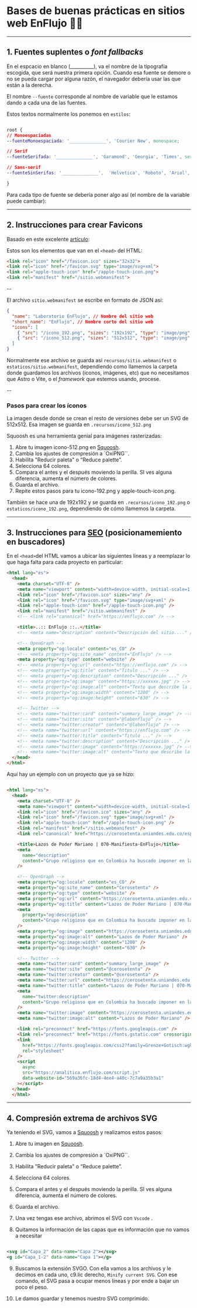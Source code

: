 # Bases de buenas prácticas en sitios web EnFlujo 💅🏽
----

## 1. Fuentes suplentes o _font fallbacks_


En el espcacio en blanco (__________), va el nombre de la tipografía escogida, que será nuestra primera opción. Cuando esa fuente se demore o no se pueda cargar por alguna razón, el navegador debería usar las que están a la derecha.

El nombre `--fuente` corresponde al nombre de variable que le estamos dando a cada una de las fuentes.

Estos textos normalmente los ponemos en `estilos`:
```css

root {
// Monoespaciadas
--fuenteMonoespaciada: '______________', 'Courier New', monospace;

// Serif
--fuenteSerifada: '______________', 'Garamond', 'Georgia', 'Times', serif;

// Sans-serif
--fuenteSinSerifas: '______________',  'Helvetica', 'Roboto', 'Arial', 'Tahoma', 'Verdana', sans-serif;

}
```

Para cada tipo de fuente se debería poner algo así (el nombre de la variable puede cambiar):




----


## 2. Instrucciones para crear Favicons

Basado en este excelente [artículo](https://evilmartians.com/chronicles/how-to-favicon-in-2021-six-files-that-fit-most-needs): 

Estos son los elementos que van en el `<head>` del HTML:

```html
<link rel="icon" href="/favicon.ico" sizes="32x32">
<link rel="icon" href="/favicon.svg" type="image/svg+xml">
<link rel="apple-touch-icon" href="/apple-touch-icon.png">
<link rel="manifest" href="/sitio.webmanifest">
```
--

El archivo `sitio.webmanifest` se escribe en formato de JSON así:

```json
{
  "name": "Laboratorio EnFlujo", // Nombre del sitio web
  "short_name": "EnFlujo", // Nombre corto del sitio web
  "icons": [
    { "src": "/icono_192.png", "sizes": "192x192", "type": "image/png" },
    { "src": "/icono_512.png", "sizes": "512x512", "type": "image/png" }
  ]
}

```

Normalmente ese archivo se guarda así `recursos/sitio.webmanifest` o `estaticos/sitio.webmanifest`, dependiendo como llamemos la carpeta donde guardamos los archivos (íconos, imágenes, etc) que no necesitamos que Astro o Vite, o el _framework_ que estemos usando, procese.

--

### Pasos para crear los íconos

La imagen desde donde se crean el resto de versiones debe ser un SVG de 512x512. 
Esa imagen se guarda en `.recursos/icono_512.png`

Squoosh es una herramienta genial para imágenes rasterizadas:

1. Abre tu imagen icono-512.png en [Squoosh](https://squoosh.app/).
2. Cambia los ajustes de compresión a `OxiPNG``.
3. Habilita "Reducir paleta" o “Reduce palette”.
4. Selecciona 64 colores.
5. Compara el antes y el después moviendo la perilla. SI ves alguna diferencia, aumenta el número de colores.
6. Guarda el archivo.
7. Repite estos pasos para tu icono-192.png y apple-touch-icon.png.

También se hace una de 192x192 y se guarda en `.recursos/icono_192.png` o `estaticos/icono_192.png`, dependiendo de cómo llamemos la carpeta.

----

## 3. Instrucciones para [SEO](https://es.wikipedia.org/wiki/Posicionamiento_en_buscadores) (posicionamemiento en buscadores)

En el `<head>`del HTML vamos a ubicar las siguientes líneas y a reemplazar lo que haga falta para cada proyecto en particular:


```html
<html lang="es">
  <head>
    <meta charset="UTF-8" />
    <meta name="viewport" content="width=device-width, initial-scale=1.0" />
    <link rel="icon" href="/favicon.ico" sizes="any" />
    <link rel="icon" href="/favicon.svg" type="image/svg+xml" />
    <link rel="apple-touch-icon" href="/apple-touch-icon.png" />
    <link rel="manifest" href="/sitio.webmanifest" />
    <!-- <link rel="canonical" href="https://enflujo.com" /> -->

    <title>..:: EnFlujo ::..</title>
    <!-- <meta name="description" content="Descripción del sitio...." /> -->

    <!-- OpenGraph -->
    <meta property="og:locale" content="es_CO" />
    <!-- <meta property="og:site_name" content="EnFlujo" /> -->
    <meta property="og:type" content="website" />
    <!-- <meta property="og:url" content="https://enflujo.com" /> -->
    <!-- <meta property="og:title" content="Titulo ..." /> -->
    <!-- <meta property="og:description" content="Descripción ..." /> -->
    <!-- <meta property="og:image" content="https://xxxxxx.jpg" /> -->
    <!-- <meta property="og:image:alt" content="Texto que describe la imagen" /> -->
    <!-- <meta property="og:image:width" content="1200" /> -->
    <!-- <meta property="og:image:height" content="630" /> -->

    <!-- Twitter -->
    <!-- <meta name="twitter:card" content="summary_large_image" /> -->
    <!-- <meta name="twitter:site" content="@labenflujo" /> -->
    <!-- <meta name="twitter:creator" content="@labenflujo" /> -->
    <!-- <meta name="twitter:url" content="https://enflujo.com" /> -->
    <!-- <meta name="twitter:title" content="Titulo ..." /> -->
    <!-- <meta name="twitter:description" content="Descripción ..." /> -->
    <!-- <meta name="twitter:image" content="https://xxxxxx.jpg" /> -->
    <!-- <meta name="twitter:image:alt" content="Texto que describe la imagen" /> -->
  </head>
</html>

```

Aquí hay un ejemplo con un proyecto que ya se hizo:

```html

<html lang="es">
  <head>
    <meta charset="UTF-8" />
    <meta name="viewport" content="width=device-width, initial-scale=1.0" />
    <link rel="icon" href="/favicon.ico" sizes="any" />
    <link rel="icon" href="/favicon.svg" type="image/svg+xml" />
    <link rel="apple-touch-icon" href="/apple-touch-icon.png" />
    <link rel="manifest" href="/sitio.webmanifest" />
    <link rel="canonical" href="https://cerosetenta.uniandes.edu.co/especiales/lam/" />

    <title>Lazos de Poder Mariano | 070-Manifiesta-EnFlujo</title>
    <meta
      name="description"
      content="Grupo religioso que en Colombia ha buscado imponer en la agenda pública restricciones al aborto tras el fallo de la Corte Constitucional que lo despenaliza hasta la semana 24."
    />

    <!-- OpenGraph -->
    <meta property="og:locale" content="es_CO" />
    <meta property="og:site_name" content="Cerosetenta" />
    <meta property="og:type" content="website" />
    <meta property="og:url" content="https://cerosetenta.uniandes.edu.co/especiales/lam/" />
    <meta property="og:title" content="Lazos de Poder Mariano | 070-Manifiesta-EnFlujo" />
    <meta
      property="og:description"
      content="Grupo religioso que en Colombia ha buscado imponer en la agenda pública restricciones al aborto tras el fallo de la Corte Constitucional que lo despenaliza hasta la semana 24."
    />
    <meta property="og:image" content="https://cerosetenta.uniandes.edu.co/especiales/lam/imgs/img-redes.jpg" />
    <meta property="og:image:alt" content="Lazos de Poder Mariano" />
    <meta property="og:image:width" content="1200" />
    <meta property="og:image:height" content="630" />

    <!-- Twitter -->
    <meta name="twitter:card" content="summary_large_image" />
    <meta name="twitter:site" content="@cerosetenta" />
    <meta name="twitter:creator" content="@cerosetenta" />
    <meta name="twitter:url" content="https://cerosetenta.uniandes.edu.co/especiales/lam/" />
    <meta name="twitter:title" content="Lazos de Poder Mariano | 070-Manifiesta-EnFlujo" />
    <meta
      name="twitter:description"
      content="Grupo religioso que en Colombia ha buscado imponer en la agenda pública restricciones al aborto tras el fallo de la Corte Constitucional que lo despenaliza hasta la semana 24."
    />
    <meta name="twitter:image" content="https://cerosetenta.uniandes.edu.co/especiales/lam/imgs/img-redes.jpg" />
    <meta name="twitter:image:alt" content="Lazos de Poder Mariano" />

    <link rel="preconnect" href="https://fonts.googleapis.com" />
    <link rel="preconnect" href="https://fonts.gstatic.com" crossorigin />
    <link
      href="https://fonts.googleapis.com/css2?family=Grenze+Gotisch:wght@700&family=Roboto+Mono:wght@400;600&display=swap"
      rel="stylesheet"
    />
    <script
      async
      src="https://analitica.enflujo.com/script.js"
      data-website-id="569a36fc-18d4-4ee4-a40c-7c7a9a35b3a1"
    ></script>
  </head>
  </html>

``````
----
## 4. Compresión extrema de archivos SVG

Ya teniendo el SVG, vamos a [Squoosh](https://squoosh.app/) y realizamos estos pasos:

1. Abre tu imagen en [Squoosh](https://squoosh.app/).
2. Cambia los ajustes de compresión a `OxiPNG``.
3. Habilita "Reducir paleta" o “Reduce palette”.
4. Selecciona 64 colores.
5. Compara el antes y el después moviendo la perilla. SI ves alguna diferencia, aumenta el número de colores.
6. Guarda el archivo.

7. Una vez tengas ese archivo, abrimos el SVG con `Vscode` .
8. Quitamos la información de las capas que es información que no vamos a necesitar

```svg

<svg id="Capa_2" data-name="Capa 2"></svg>
<g id="Capa_1-2" data-name="Capa 1"></g>

``````
9. Buscamos la extensión SVGO. Con ella vamos a los archivos y le decimos en cada uno, c9.lic derecho, `Minify current SVG`. Con ese comando, el SVG pasa a ocupar menos líneas y por ende a bajar un poco el peso. 

10. Le damos guardar y tenemos nuestro SVG comprimido.
